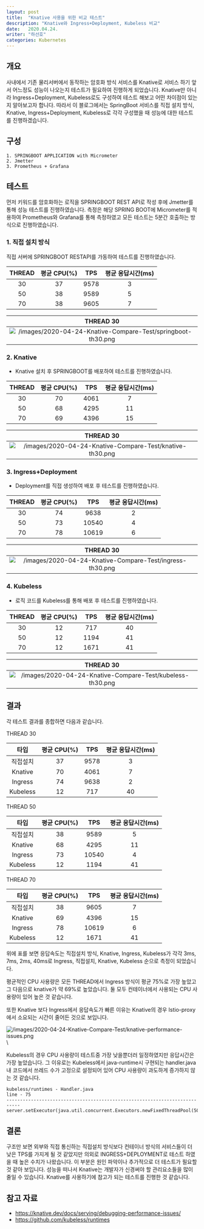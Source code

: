 ```yaml
---
layout: post
title:  "Knative 사용을 위한 비교 테스트"
description: "Knative와 Ingress+Deployment, Kubeless 비교"
date:   2020.04.24.
writer: "하선호"
categories: Kubernetes
---
```


## 개요

사내에서 기존 물리서버에서 동작하는 암호화 방식 서비스를 Knative로 서비스 하기 앞서 어느정도 성능이 나오는지 테스트가 필요하여 진행하게 되었습니다.
Knative만 아니라 Ingress+Deployment, Kubeless로도 구성하여 테스트 해보고 어떤 차이점이 있는지 알아보고자 합니다.
따라서 이 블로그에서는 SpringBoot 서비스를 직접 설치 방식, Knative, Ingress+Deployment, Kubeless로 각각 구성했을 때 성능에 대한 테스트를 진행하겠습니다.


## 구성
 
```
1. SPRINGBOOT APPLICATION with Micrometer
2. Jmetter
3. Prometheus + Grafana
```

## 테스트

먼저 키워드를 암호화하는 로직을 SPRINGBOOT REST API로 작성 후에 Jmetter를 통해 성능 테스트를 진행하였습니다. 측정은 해당 SPRING BOOT에 Micrometer를 적용하여 Prometheus와 Grafana를 통해 측정하였고 모든 테스트는 5분간 호출하는 방식으로 진행하였습니다.

### 1. 직접 설치 방식
직접 서버에 SPRINGBOOT RESTAPI를 가동하여 테스트를 진행하였습니다.

|THREAD|평균 CPU(%)|TPS|평균 응답시간(ms)|
|:------:|:---:|:---:|:---:|
|30|37|9578|3|
|50|38|9589|5|
|70|38|9605|7|

|THREAD 30|
|:---:|
|![/images/2020-04-24-Knative-Compare-Test/springboot-th30.png](/images/2020-04-24-Knative-Compare-Test/springboot-th30.png)|


### 2. Knative
- Knative 설치 후 SPRINGBOOT를 배포하여 테스트를 진행하였습니다.

|THREAD|평균 CPU(%)|TPS|평균 응답시간(ms)|
|:------:|:---:|:---:|:---:|
|30|70|4061|7|
|50|68|4295|11|
|70|69|4396|15|

|THREAD 30|
|:---:|
|![/images/2020-04-24-Knative-Compare-Test/knative-th30.png](/images/2020-04-24-Knative-Compare-Test/knative-th30.png)|

### 3. Ingress+Deployment
- Deployment를 직접 생성하여 배포 후 테스트를 진행하였습니다.

|THREAD|평균 CPU(%)|TPS|평균 응답시간(ms)|
|:------:|:---:|:---:|:---:|
|30|74|9638|2|
|50|73|10540|4|
|70|78|10619|6|

|THREAD 30|
|:---:|
|![/images/2020-04-24-Knative-Compare-Test/ingress-th30.png](/images/2020-04-24-Knative-Compare-Test/ingress-th30.png)|

### 4. Kubeless
- 로직 코드를 Kubeless를 통해 배포 후 테스트를 진행하였습니다.

|THREAD|평균 CPU(%)|TPS|평균 응답시간(ms)|
|:------:|:---:|:---:|:---:|
|30|12|717|40|
|50|12|1194|41|
|70|12|1671|41|

|THREAD 30|
|:---:|
|![/images/2020-04-24-Knative-Compare-Test/kubeless-th30.png](/images/2020-04-24-Knative-Compare-Test/kubeless-th30.png)|

## 결과
각 테스트 결과를 종합하면 다음과 같습니다.
  
THREAD 30

|타입|평균 CPU(%)|TPS|평균 응답시간(ms)|
|:------:|:---:|:---:|:---:|
|직접설치|37|9578|3|
|Knative|70|4061|7|
|Ingress|74|9638|2|
|Kubeless|12|717|40|

THREAD 50

|타입|평균 CPU(%)|TPS|평균 응답시간(ms)|
|:------:|:---:|:---:|:---:|
|직접설치|38|9589|5|
|Knative|68|4295|11|
|Ingress|73|10540|4|
|Kubeless|12|1194|41|

THREAD 70

|타입|평균 CPU(%)|TPS|평균 응답시간(ms)|
|:------:|:---:|:---:|:---:|
|직접설치|38|9605|7|
|Knative|69|4396|15|
|Ingress|78|10619|6|
|Kubeless|12|1671|41|

  

위에 표를 보면 응답속도는 직접설치 방식, Knative, Ingress, Kubeless가 각각 3ms, 7ms, 2ms, 40ms로 Ingress, 직접설치, Knative, Kubeless 순으로 측정이 되었습니다.

평균적인 CPU 사용량은 모든 THREAD에서 Ingress 방식이 평균 75%로 가장 높았고 그 다음으로 knative가 약 69%로 높았습니다. 둘 모두 컨테이너에서 사용되는 CPU 사용량이 있어 높은 것 같습니다.

또한 Knative 보다 Ingress에서 응답속도가 빠른 이유는 Knative의 경우 Istio-proxy에서 소요되는 시간이 줄어든 것으로 보입니다.

 ![/images/2020-04-24-Knative-Compare-Test/knative-performance-issues.png](/images/2020-04-24-Knative-Compare-Test/knative-performance-issues.png)\

Kubeless의 경우 CPU 사용량이 테스트중 가장 낮을뿐더러 일정하였지만 응답시간은 가장 높았습니다. 그 이유로는 Kubeless에서 java-runtime시 구현되는 handler.java 내 코드에서 쓰레드 수가 고정으로 설정되어 있어 CPU 사용량이 과도하게 증가하지 않는 것 같습니다.

  ```
  kubeless/runtimes - Handler.java 
  line - 75
  ---------------------------------------------------------------------------
  server.setExecutor(java.util.concurrent.Executors.newFixedThreadPool(50));
  ```

## 결론

구조만 보면 외부와 직접 통신하는 직접설치 방식보다 컨테이너 방식의 서비스들이 더 낮은 TPS를 가지게 될 것 같았지만 의외로 INGRESS+DEPLOYMENT로 테스트 하였을 때 높은 수치가 나왔습니다. 이 부분은 원인 파악이나 추가적으로 더 테스트가 필요할 것 같아 보입니다.
성능을 떠나서 Knative는 개발자가 신경써야 할 관리요소들을 많이 줄일 수 있습니다. Knative를 사용하기에 참고가 되는 테스트를 진행한 것 같습니다.

  
## 참고 자료
- https://knative.dev/docs/serving/debugging-performance-issues/
- https://github.com/kubeless/runtimes